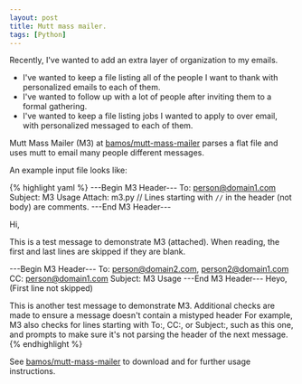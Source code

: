 ```yaml
---
layout: post
title: Mutt mass mailer.
tags: [Python]
---
```


Recently, I've wanted to add an extra layer of organization to my emails.

+ I've wanted to keep a file listing all of the people I want to thank with
  personalized emails to each of them.
+ I've wanted to follow up with a lot of people after inviting them to a
  formal gathering.
+ I've wanted to keep a file listing jobs I wanted to apply to over email,
  with personalized messaged to each of them.

Mutt Mass Mailer (M3) at
[bamos/mutt-mass-mailer](https://github.com/bamos/mutt-mass-mailer)
parses a flat file and uses mutt to email many people different
messages.

An example input file looks like:

{% highlight yaml %}
---Begin M3 Header---
To: person@domain1.com
Subject: M3 Usage
Attach: m3.py
// Lines starting with `//` in the header (not body) are comments.
---End M3 Header---

Hi,

This is a test message to demonstrate M3 (attached).
When reading, the first and last lines are skipped
if they are blank.

---Begin M3 Header---
To: person@domain2.com, person2@domain1.com
CC: person@domain1.com
Subject: M3 Usage
---End M3 Header---
Heyo, (First line not skipped)

This is another test message to demonstrate M3.
Additional checks are made to ensure a message doesn't contain
a mistyped header
For example, M3 also checks for lines starting with
To:, CC:, or Subject:, such as this one, and prompts to
make sure it's not parsing the header of the next message.
{% endhighlight %}

See [bamos/mutt-mass-mailer](https://github.com/bamos/mutt-mass-mailer)
to download and for further usage instructions.
